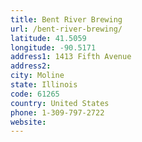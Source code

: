 ```yaml
---
title: Bent River Brewing
url: /bent-river-brewing/
latitude: 41.5059
longitude: -90.5171
address1: 1413 Fifth Avenue
address2: 
city: Moline
state: Illinois
code: 61265
country: United States
phone: 1-309-797-2722
website: 
---
```


